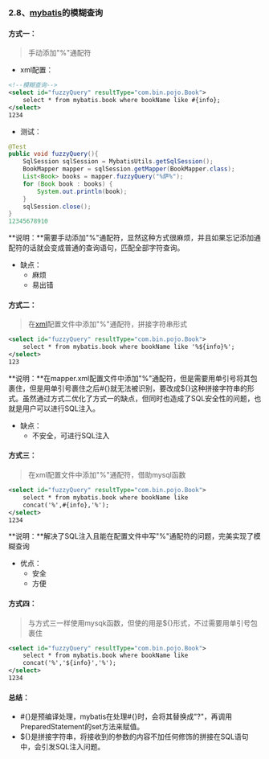    

### 2.8、[mybatis](https://so.csdn.net/so/search?q=mybatis&spm=1001.2101.3001.7020)的模糊查询

#### 方式一：

> 手动添加"%"通配符

- xml配置：

```xml
<!--模糊查询-->
<select id="fuzzyQuery" resultType="com.bin.pojo.Book">
    select * from mybatis.book where bookName like #{info};
</select>
1234
```

- 测试：

```java
@Test
public void fuzzyQuery(){
    SqlSession sqlSession = MybatisUtils.getSqlSession();
    BookMapper mapper = sqlSession.getMapper(BookMapper.class);
    List<Book> books = mapper.fuzzyQuery("%萨%");
    for (Book book : books) {
        System.out.println(book);
    }
    sqlSession.close();
}
12345678910
```

**说明：**需要手动添加"%"通配符，显然这种方式很麻烦，并且如果忘记添加通配符的话就会变成普通的查询语句，匹配全部字符查询。

- 缺点：   
  - 麻烦
  - 易出错

#### 方式二：

> 在[xml](https://so.csdn.net/so/search?q=xml&spm=1001.2101.3001.7020)配置文件中添加"%"通配符，拼接字符串形式

```xml
<select id="fuzzyQuery" resultType="com.bin.pojo.Book">
    select * from mybatis.book where bookName like '%${info}%';
</select>
123
```

**说明：**在mapper.xml配置文件中添加"%"通配符，但是需要用单引号将其包裹住，但是用单引号裹住之后#{}就无法被识别，要改成${}这种拼接字符串的形式。虽然通过方式二优化了方式一的缺点，但同时也造成了SQL安全性的问题，也就是用户可以进行SQL注入。

- 缺点：   
  - 不安全，可进行SQL注入

#### 方式三：

> 在xml配置文件中添加"%"通配符，借助mysql函数

```xml
<select id="fuzzyQuery" resultType="com.bin.pojo.Book">
    select * from mybatis.book where bookName like 
    concat('%',#{info},'%');
</select>
1234
```

**说明：**解决了SQL注入且能在配置文件中写"%"通配符的问题，完美实现了模糊查询

- 优点：   
  - 安全
  - 方便

#### 方式四：

> 与方式三一样使用mysqk函数，但使的用是${}形式，不过需要用单引号包裹住

```xml
<select id="fuzzyQuery" resultType="com.bin.pojo.Book">
    select * from mybatis.book where bookName like 
    concat('%','${info}','%');
</select>
1234
```

#### 总结：

- \#{}是预编译处理，mybatis在处理#{}时，会将其替换成"?"，再调用PreparedStatement的set方法来赋值。
- ${}是拼接字符串，将接收到的参数的内容不加任何修饰的拼接在SQL语句中，会引发SQL注入问题。